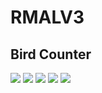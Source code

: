 # RMALV3

## Bird Counter

![](https://github.com/zvona031/RMALV3/blob/master/BirdCounter1.png)
![](https://github.com/zvona031/RMALV3/blob/master/BirdCounter2.png)
![](https://github.com/zvona031/RMALV3/blob/master/BirdCounter3.png)
![](https://github.com/zvona031/RMALV3/blob/master/BirdCounter4.png)
![](https://github.com/zvona031/RMALV3/blob/master/BirdCounter5.png)
